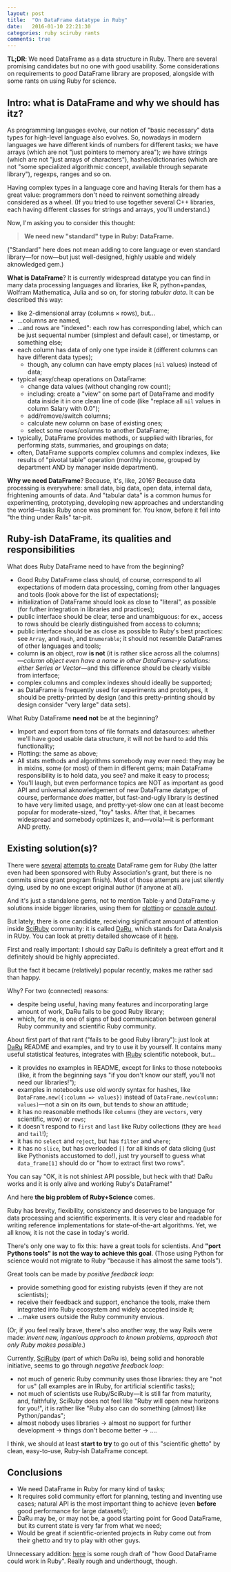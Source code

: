 ```yaml
---
layout: post
title:  "On DataFrame datatype in Ruby"
date:   2016-01-10 22:21:30
categories: ruby sciruby rants
comments: true
---
```


**TL;DR**: We need DataFrame as a data structure in Ruby. There are several
promising candidates but no one with good usability. Some considerations
on requirements to _good_ DataFrame library are proposed, alongside with
some rants on using Ruby for science.

## Intro: what is DataFrame and why we should has itz?

As programming languages evolve, our notion of "basic necessary" data
types for high-level language also evolves. So, nowadays in modern languages
we have different kinds of numbers for different tasks; we have arrays
(which are not "just pointers to memory area"); we have strings (which are
not "just arrays of characters"), hashes/dictionaries (which are not
"some specialized algorithmic concept, available through separate library"),
regexps, ranges and so on.

Having complex types in a language core and having literals for them has
a great value: programmers don't need to reinvent something already considered
as a wheel. (If you tried to use together several C++ libraries, each having
different classes for strings and arrays, you'll understand.)

Now, I'm asking you to consider this thought:

> **We need new "standard" type in Ruby: DataFrame.**

("Standard" here does not mean adding to core language or even standard
library—for now—but just well-designed, highly usable and widely
aknowledged gem.)

**What is DataFrame**? It is currently widespread datatype you can find
in many data processing languages and libraries, like R, python+pandas,
Wolfram Mathematica, Julia and so on, for storing _tabular data_.
It can be described this way:

* like 2-dimensional array (columns × rows), but...
* ...columns are named,
* ...and rows are "indexed": each row has corresponding label,
  which can be just sequental number (simplest and default case), or
  timestamp, or something else;
* each column has data of only one type inside it (different columns
  can have different data types);
  * though, any column can have empty places (`nil` values) instead of
    data;
* typical easy/cheap operations on DataFrame:
  * change data values (without changing row count);
  * including: create a "view" on some part of DataFrame and modify
    data inside it in one clean line of code (like "replace all `nil`
    values in column Salary with 0.0");
  * add/remove/switch columns;
  * calculate new column on base of existing ones;
  * select some rows/columns to another DataFrame;
* typically, DataFrame provides methods, or supplied with libraries,
  for performing   stats, summaries, and groupings on data;
* often, DataFrame supports complex columns and complex indexes, like
  results of "pivotal table" operation (monthly income, grouped by department
  AND by manager inside department).

**Why we need DataFrame**? Because, it's, like, 2016? Because data processing
is everywhere: small data, big data, open data, internal data, frightening
amounts of data. And "tabular data" is a common humus for experimenting,
prototyping, developing new approaches and understanding the world—tasks
Ruby once was prominent for. You know, before it fell into "the thing under
Rails" tar-pit.

## Ruby-ish DataFrame, its qualities and responsibilities

What does Ruby DataFrame need to have from the beginning?

* Good Ruby DataFrame class should, of course, correspond to all expectations
  of modern data processing, coming from other languages and tools (look
  above for the list of expectations);
* initialization of DataFrame should look as close to "literal", as possible
  (for futher integration in libraries and practices);
* public interface should be clear, terse and unambiguous: for ex., access
  to rows should be clearly distinguished from access to columns;
* public interface should be as close as possible to Ruby's best practices:
  see `Array`, and `Hash`, and `Enumerable`; it should not resemble
  DataFrames of other languages and tools;
* column **is** an object, row **is not** (it is rather slice across all
  the columns)—_column object even have a name in other DataFrame-y solutions:
  either Series or Vector_—and this difference should be clearly visible
  from interface;
* complex columns and complex indexes should ideally be supported;
* as DataFrame is frequently used for experiments and prototypes, it
  should be pretty-printed by design (and this pretty-printing should by
  design consider "very large" data sets).

What Ruby DataFrame **need not** be at the beginning?

* Import and export from tons of file formats and datasources: whether
  we'll have good usable data structure, it will not be hard to add this
  functionality;
* Plotting: the same as above;
* All stats methods and algorithms somebody may ever need: they may be
  in mixins, some (or most) of them in different gems; main DataFrame
  responsibility is to hold data, you see? and make it easy to process;
* You'll laugh, but even performance topics are NOT as important as
  good API and universal aknowledgement of new DataFrame datatype; of
  course, performance _does_ matter, but fast-and-ugly library is destined
  to have very limited usage, and pretty-yet-slow one can at least become
  popular for moderate-sized, "toy" tasks. After that, it becames widespread
  and somebody optimizes it, and—voila!—it is performant AND pretty.

## Existing solution(s)?

There were [several](https://github.com/willpearse/data_frame)
[attempts](https://github.com/davidrichards/data_frame)
[to create](https://github.com/domitry/mikon) DataFrame gem for Ruby
(the latter even had been sponsored with Ruby Association's grant, but
there is no commits since grant program finish). Most
of those attempts are just silently dying, used by no one except original
author (if anyone at all).

And it's just a standalone gems, not to mention Table-y and DataFrame-y
solutions inside bigger libraries, using them for
[plotting](http://www.rubydoc.info/github/domitry/nyaplot/Nyaplot/DataFrame)
or [console output](https://github.com/tj/terminal-table). 

But lately, there is one candidate, receiving significant amount of
attention inside [SciRuby](http://sciruby.com/) community: it is called
[DaRu](https://github.com/v0dro/daru), which stands for Data Analysis
in RUby. You can look at pretty detailed showcase of it
[here](http://nbviewer.ipython.org/github/SciRuby/sciruby-notebooks/blob/master/Data%20Analysis/Daru%20Demo.ipynb).

First and really important: I should say DaRu is definitely a great effort
and it definitely should be highly appreciated.

But the fact it became (relatively) popular recently, makes me rather
sad than happy.

Why? For two (connected) reasons:

* despite being useful, having many features and incorporating large amount
  of work, DaRu fails to be good Ruby library;
* which, for me, is one of signs of bad communication between general
  Ruby community and scientific Ruby community.

About first part of that rant ("fails to be good Ruby library"): just
look at [DaRu](https://github.com/v0dro/daru) README and examples, and
try to use it by yourself. It contains many useful statistical features,
integrates with [IRuby](https://github.com/SciRuby/iruby) scientific
notebook, but...

* it provides no examples in README, except for links to those notebooks
  (like, it from the beginning says "if you don't know our staff,
  you'll not need our libraries!");
* examples in notebooks use old wordy syntax for hashes, like
  `DataFrame.new({:column => values})` instead of
  `DataFrame.new(column: values)`—not a sin on its own, but tends to
  show an attitude;
* it has no reasonable methods like `columns` (they are `vectors`, very
  scientific, wow) or `rows`;
* it doesn't respond to `first` and `last` like Ruby collections (they are
  `head` and `tail`!);
* it has no `select` and `reject`, but has `filter` and `where`;
* it has no `slice`, but has overloaded `[]` for all kinds of data slicing
  (just like Pythonists accustomed to do!), just try yourself to guess
  what `data_frame[1]` should do or "how to extract first two rows".

You can say "OK, it is not shiniest API possible, but heck with that!
DaRu works and it is only alive and working Ruby's DataFrame!"

And here **the big problem of Ruby+Science** comes.

Ruby has brevity, flexibility, consistency and deserves to be language
for data processing and scientific experiments. It is very clear and
readable for writing reference implementations for state-of-the-art algorithms.
Yet, we all know, it is not the case in today's world.

There's only one way to fix this: have a great tools for scientists. And
**"port Pythons tools" is not the way to achieve this goal**. (Those using
Python for science would not migrate to Ruby "because it has almost the
same tools").

Great tools can be made by _positive feedback loop_:

* provide something good for existing rubyists (even if they are not
  scientists);
* receive their feedback and support, enchance the tools, make them
  integrated into Ruby ecosystem and widely accepted inside it;
* ...make users outside the Ruby community envious.

(Or, if you feel really brave, there's also another way, the way Rails
were made: _invent new, ingenious approach to known problems, approach
that only Ruby makes possible_.)

Currently, [SciRuby](http://sciruby.com/) (part of which DaRu is), being
solid and honorable initiative, seems to go through _negative feedback
loop_:

* not much of generic Ruby community uses those libraries: they are
  "not for us" (all examples are in IRuby, for artificial scientific
  tasks);
* not much of scientists use Ruby/SciRuby—it is still far from maturity,
  and, faithfully, SciRuby does not feel like "Ruby will open new horizons
  for you!", it is rather like "Ruby also can do something (almost) like
  Python/pandas";
* almost nobody uses libraries → almost no support for further development
  → things don't become better → ....

I think, we should at least **start to try** to go out of this "scientific
ghetto" by clean, easy-to-use, Ruby-ish DataFrame concept.

## Conclusions

* We need DataFrame in Ruby for many kind of tasks;
* It requires solid community effort for planning, testing and inventing
  use cases; natural API is the most important thing to achieve (even
  **before** good performance for large datasets!);
* DaRu may be, or may not be, a good starting point for Good DataFrame,
  but its current state is very far from what we need;
* Would be great if scientific-oriented projects in Ruby come out from
  their ghetto and try to play with other guys.

Unnecessary addition: [here](https://gist.github.com/zverok/5438eb69da9ac34d791c)
is some rough draft of "how Good DataFrame could work in Ruby". Really
rough and underthougt, though.
